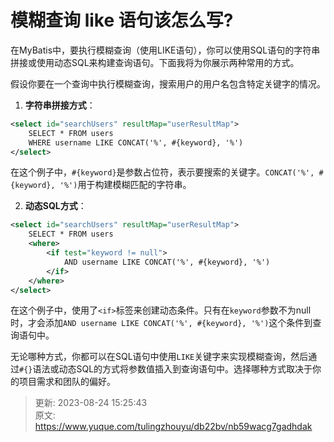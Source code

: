 # 模糊查询 like 语句该怎么写?

在MyBatis中，要执行模糊查询（使用LIKE语句），你可以使用SQL语句的字符串拼接或使用动态SQL来构建查询语句。下面我将为你展示两种常用的方式。

假设你要在一个查询中执行模糊查询，搜索用户的用户名包含特定关键字的情况。

1. **字符串拼接方式**：

```xml
<select id="searchUsers" resultMap="userResultMap">
    SELECT * FROM users
    WHERE username LIKE CONCAT('%', #{keyword}, '%')
</select>
```

在这个例子中，`#{keyword}`是参数占位符，表示要搜索的关键字。`CONCAT('%', #{keyword}, '%')`用于构建模糊匹配的字符串。

2. **动态SQL方式**：

```xml
<select id="searchUsers" resultMap="userResultMap">
    SELECT * FROM users
    <where>
        <if test="keyword != null">
            AND username LIKE CONCAT('%', #{keyword}, '%')
        </if>
    </where>
</select>
```

在这个例子中，使用了`<if>`标签来创建动态条件。只有在`keyword`参数不为null时，才会添加`AND username LIKE CONCAT('%', #{keyword}, '%')`这个条件到查询语句中。

无论哪种方式，你都可以在SQL语句中使用`LIKE`关键字来实现模糊查询，然后通过`#{}`语法或动态SQL的方式将参数值插入到查询语句中。选择哪种方式取决于你的项目需求和团队的偏好。



> 更新: 2023-08-24 15:25:43  
> 原文: <https://www.yuque.com/tulingzhouyu/db22bv/nb59wacg7gadhdak>